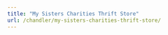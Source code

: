 ```yaml
---
title: "My Sisters Charities Thrift Store"
url: /chandler/my-sisters-charities-thrift-store/
---
```

